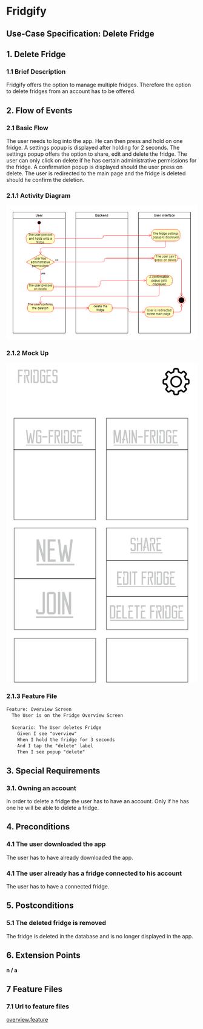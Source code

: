 # Fridgify

## Use-Case Specification: Delete Fridge

## 1. Delete Fridge

### 1.1 Brief Description

Fridgify offers the option to manage multiple fridges. Therefore the option to delete fridges from an account has to be offered.

## 2. Flow of Events

### 2.1 Basic Flow

The user needs to log into the app. He can then press and hold on one fridge. A settings popup is displayed after holding for 2 seconds. The settings popup offers the option to share, edit and delete the fridge. The user can only click on delete if he has certain administrative permissions for the fridge. A confirmation popup is displayed should the user press on delete. The user is redirected to the main page and the fridge is deleted should he confirm the deletion.

### 2.1.1 Activity Diagram

![Activity diagram get fridges](./deleteFridgeActivityDiagram.png)

### 2.1.2 Mock Up

![Remove Item from Fridge](./fridgesMockUp.png)

### 2.1.3 Feature File

```gherkin
Feature: Overview Screen
  The User is on the Fridge Overview Screen

  Scenario: The User deletes Fridge
    Given I see "overview"
    When I hold the fridge for 3 seconds
    And I tap the "delete" label
    Then I see popup "delete"
```

## 3. Special Requirements

### 3.1. Owning an account

In order to delete a fridge the user has to have an account. Only if he has one he will be able to delete a fridge.

## 4. Preconditions

### 4.1 The user downloaded the app 

The user has to have already downloaded the app.

### 4.1 The user already has a fridge connected to his account

The user has to have a connected fridge.

## 5. Postconditions

### 5.1 The deleted fridge is removed

The fridge is deleted in the database and is no longer displayed in the app.

## 6. Extension Points

**n / a**

## 7 Feature Files
### 7.1 Url to feature files
[overview.feature](https://github.com/Fridgify/Fridgify_Frontend/blob/working/featurefiles/fridgify/test_driver/features/overview.feature)